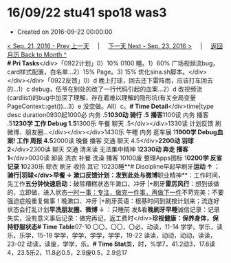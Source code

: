 # 16/09/22 stu41 spo18 was3

* Created on 2016-09-22 00:00:00

[&lt; Sep. 21, 2016 - Prev 上一天](d21.md)     \|     [下一天 Next - Sep. 23, 2016 &gt;](d23.md)     \|     [返回月历 Back to Month ^](index.md)   
**\# Pri Tasks**&lt;/div&gt;「0922计划」0）10% 0100 睡。1）60% 广场视频流bug，card样式配置，白名单…2）15% Page。3\) 15% 优化sina.sh脚本。&lt;/div&gt;&lt;/div&gt;&lt;/div&gt;「0922反馈」0）d 晚上打球，回去还下雷阵雨，应该打车回去的…1）c debug，伍爷在别处的改了一行代码引起的血案…2）d 改视频流\(cardlist\)的bug中加深了理解，存在着难以理解的隐形坑\(有关全局变量PageContext::get\(\)\)…3）e 没空做。All）c。**\# Time Detail**&lt;/div&gt;time\|type desc duration0930起1000必 内务 .5**1030动 骑行 .5** **播客**1100读 内务 播客 .5**1230学 工作 Debug 1.5**1300乐 午餐 聊天 .5&lt;/div&gt;&lt;/div&gt;1330读 计划反馈 刷微博、朋友圈…&lt;/div&gt;&lt;/div&gt;&lt;/div&gt;1430乐 午睡 内务 逛车展 1**1900学 Debug血案! 工作 周报 4.5**2000读 晚餐 播客 交通 聊天 4.5&lt;/div&gt;**2200动 羽球 2**&lt;/div&gt;2300读 聊天 交通 清未读 无法集中精神 1**2330动 奔走 播客 1**&lt;/div&gt;0030读 卸装 洗衣 补餐 洗澡 播客 10100废 整理Apps图标 1**0200学 反省 记录 1**0230乐 晾衣 刷牙 收拾 其它 10230睡**\# Discipline早起早刷牙**运动 ↑ ：骑行\|羽球&lt;/div&gt;早餐 ↓ 漱口反馈计划：发到此处与微博**职业精神**：工作时间，先工作**五分钟快速启动**：破除糟糕状态午漱口、冲牙 \|+刷牙**雷厉风行**：想到该做的，立即做，进入状态[一时一事：专注，做完一件事，再做下一件](d22.md)不苛完美：不要强迫症般重复做事！晚漱口、冲牙 \|+刷牙英语：根基时间到就按计划来；流连好状态会打乱计划**早洗朋友圈、微博** ↓ ：只睡前 发&看**晚刷牙早睡**诚信记录：记录失实，没有意义事后记录：做完再记，返工费时&lt;/div&gt;**珍视健康：保养身体，保持舒服状态\# Time Table**07-10 〇〇，〇〇，〇必，动读，11-14 学学，学乐，读乐，乐学，15-18 学学，学学，学学，学学，19-22 读读，动动，动动，读读，23-02 动读，读废，学学，乐。**\# Time Stat**类，时，%学7，41.2动3，17.6读4，23.5乐2，11.8必0.5，2.9废0.5，2.9总17

